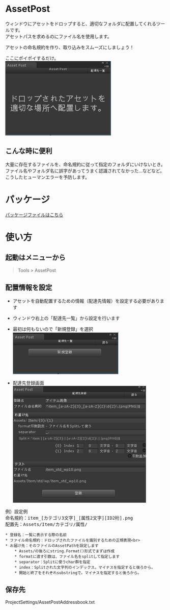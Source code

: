 # AssetPost
ウィンドウにアセットをドロップすると、適切なフォルダに配置してくれるツールです。<br>
アセットパスを求めるのにファイル名を使用します。

アセットの命名規約を作り、取り込みをスムーズにしましょう！

ここにポイポイするだけ。<br>
![AssetPost](./Readme_files/assetpost_image.jpg "image")


## こんな時に便利
大量に存在するファイルを、命名規約に従って指定のフォルダにいけないとき。<br>
ファイル名やフォルダ名に誤字があってうまく認識されてなかった…などなど。<br>
こうしたヒューマンエラーを予防します。


# パッケージ
[パッケージファイルはこちら](./AssetPost.unitypackage)


# 使い方

## 起動はメニューから

> Tools > AssetPost

## 配置情報を設定

* アセットを自動配置するための情報（配達先情報）を設定する必要があります

* ウィンドウ右上の「配達先一覧」から設定を行います

* 最初は何もないので「新規登録」を選択<br>
![配達先一覧](./Readme_files/addresslist.jpg "image")

* 配達先登録画面<br>
![配達先登録](./Readme_files/register_address.jpg "image")
<pre>
例）設定例
命名規約：item_[カテゴリ3文字]_[属性2文字][ID2桁].png
配置先：Assets/Item/カテゴリ/属性/
</pre>
	* 登録名：一覧に表示する際の名前
	* ファイル命名規約：ドロップされたファイルを識別するための正規表現<br>
	* お届け先：そのファイルのAssetPathを設定します
		* Assets/の後ろにstring.Format()形式でまずは作成
		* formatに渡す引数は、ファイル名をsplitして指定します
		* separator：Splitに使うchar群を指定
		* index：Splitされた文字列のインデックス。マイナスを指定すると後ろから。
		* 開始と終了をそれぞれsubstringで。マイナスを指定すると後ろから。

## 保存先
ProjectSettings/AssetPostAddressbook.txt

